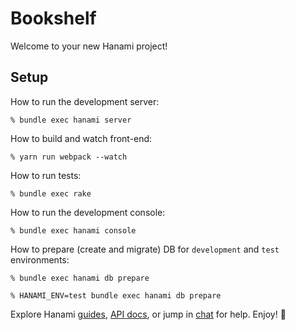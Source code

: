 # Bookshelf

Welcome to your new Hanami project!

## Setup

How to run the development server:

```
% bundle exec hanami server
```
How to build and watch front-end:

```
% yarn run webpack --watch
```

How to run tests:

```
% bundle exec rake
```

How to run the development console:

```
% bundle exec hanami console
```

How to prepare (create and migrate) DB for `development` and `test` environments:

```
% bundle exec hanami db prepare

% HANAMI_ENV=test bundle exec hanami db prepare
```

Explore Hanami [guides](https://guides.hanamirb.org/), [API docs](http://docs.hanamirb.org/1.3.3/), or jump in [chat](http://chat.hanamirb.org) for help. Enjoy! 🌸

